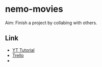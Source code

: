 # nemo-movies
Aim: Finish a project by collabing with others.

## Link 

* [YT Tutorial](https://www.youtube.com/watch?v=5PdEmeopJVQ)
* [Trello](https://trello.com/b/d3yj5akF/nemo-%F0%9F%A6%88)
* 
